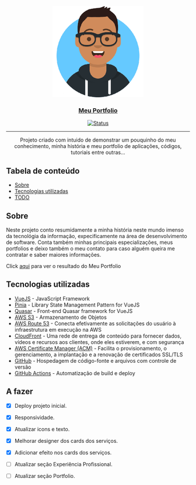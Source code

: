 <p align="center">
    <a href="" rel="noopener">
        <img width=250px height=250px src="./src/assets/logo.png" alt="Portfolio logo">
    </a>
</p>

<h3 align="center"><a href="https://micheldossantos.com" rel="noopener">Meu Portfolio</a></h3>

<div align="center">

  [![Status](https://img.shields.io/badge/status-active-success.svg)]() 

</div>

---

<p align="center"> Projeto criado com intuido de demonstrar um pouquinho do meu conhecimento, minha história e meu portfolio de aplicações, códigos, tutoriais entre outras...
</p>

## Tabela de conteúdo
- [Sobre](#about)
- [Tecnologias utilizadas](#built_using)
- [TODO](#todo)

## Sobre <a name = "about"></a>
Neste projeto conto resumidamente a minha história neste mundo imenso da tecnológia da informação, expecificamente na área de desenvolvimento de software.
Conta também minhas principais especializações, meus portfolios e deixo também o meu contato para caso alguém queira me contratar e saber maiores informações.

Click <a href="https://micheldossantos.com" rel="noopener">aqui</a> para ver o resultado do Meu Portfolio

## Tecnologias utilizadas <a name = "built_using"></a>
- [VueJS](https://vuejs.org/) - JavaScript Framework
- [Pinia](https://pinia.vuejs.org/) - Library State Management Pattern for VueJS
- [Quasar](https://quasar.dev/) - Front-end Quasar framework for VueJS
- [AWS S3](https://aws.amazon.com/) - Armazenamento de Objetos
- [AWS Route 53](https://aws.amazon.com/) - Conecta efetivamente as solicitações do usuário à infraestrutura em execução na AWS
- [CloudFront](https://aws.amazon.com/) - Uma rede de entrega de conteúdo para fornecer dados, vídeos e recursos aos clientes, onde eles estiverem, e com segurança
- [AWS Certificate Manager (ACM)](https://aws.amazon.com/) - Facilita o provisionamento, o gerenciamento, a implantação e a renovação de certificados SSL/TLS
- [GitHub](https://www.github.com/) - Hospedagem de código-fonte e arquivos com controle de versão
- [GitHub Actions](https://www.github.com/) - Automatização de build e deploy

## A fazer <a name = "todo"></a>
- [x] Deploy projeto inicial.
- [x] Responsividade.
- [x] Atualizar icons e texto.
- [x] Melhorar designer dos cards dos serviços.
- [x] Adicionar efeito nos cards dos serviços.
- [ ] Atualizar seção Experiência Profissional.
- [ ] Atualizar seção Portfolio.

